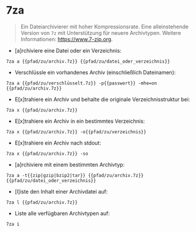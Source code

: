 # 7za

> Ein Dateiarchivierer mit hoher Kompressionsrate.
> Eine alleinstehende Version von `7z` mit Unterstützung für neuere Archivtypen.
> Weitere Informationen: <https://www.7-zip.org>.

- [a]rchiviere eine Datei oder ein Verzeichnis:

`7za a {{pfad/zu/archiv.7z}} {{pfad/zu/datei_oder_verzeichnis}}`

- Verschlüssle ein vorhandenes Archiv (einschließlich Dateinamen):

`7za a {{pfad/zu/verschlüsselt.7z}} -p{{passwort}} -mhe=on {{pfad/zu/archiv.7z}}`

- E[x]trahiere ein Archiv und behalte die originale Verzeichnisstruktur bei:

`7za x {{pfad/zu/archiv.7z}}`

- E[x]trahiere ein Archiv in ein bestimmtes Verzeichnis:

`7za x {{pfad/zu/archiv.7z}} -o{{pfad/zu/verzeichnis}}`

- E[x]trahiere ein Archiv nach stdout:

`7za x {{pfad/zu/archiv.7z}} -so`

- [a]rchiviere mit einem bestimmten Archivtyp:

`7za a -t{{zip|gzip|bzip2|tar}} {{pfad/zu/archiv.7z}} {{pfad/zu/datei_oder_verzeichnis}}`

- [l]iste den Inhalt einer Archivdatei auf:

`7za l {{pfad/zu/archiv.7z}}`

- Liste alle verfügbaren Archivtypen auf:

`7za i`
